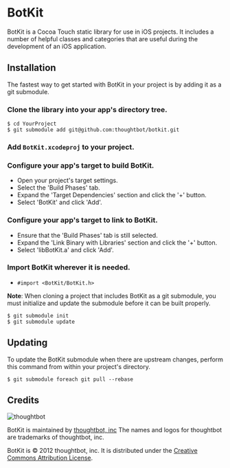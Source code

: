 # BotKit
BotKit is a Cocoa Touch static library for use in iOS projects. It includes a number of helpful classes and categories that are useful during the development of an iOS application.

## Installation

The fastest way to get started with BotKit in your project is by adding it as a git submodule. 

### Clone the library into your app's directory tree.

	$ cd YourProject
	$ git submodule add git@github.com:thoughtbot/botkit.git

### Add `BotKit.xcodeproj` to your project.

### Configure your app's target to build BotKit.

* Open your project's target settings.
* Select the 'Build Phases' tab.
* Expand the 'Target Dependencies' section and click the '+' button.
* Select 'BotKit' and click 'Add'.

### Configure your app's target to link to BotKit.

* Ensure that the 'Build Phases' tab is still selected.
* Expand the 'Link Binary with Libraries' section and click the '+' button.
* Select 'libBotKit.a' and click 'Add'.  
	
### Import BotKit wherever it is needed.  

* `#import <BotKit/BotKit.h>`
	
**Note**: When cloning a project that includes BotKit as a git submodule, you must initialize and update the submodule before it can be built properly.

	$ git submodule init
	$ git submodule update
	
## Updating
To update the BotKit submodule when there are upstream changes, perform this command from within your project's directory.

	$ git submodule foreach git pull --rebase

## Credits  

![thoughtbot](http://thoughtbot.com/images/tm/logo.png)

BotKit is maintained by [thoughtbot, inc](http://thoughtbot.com/community)
The names and logos for thoughtbot are trademarks of thoughtbot, inc.

BotKit is © 2012 thoughtbot, inc. It is distributed under the [Creative Commons
Attribution License](http://creativecommons.org/licenses/by/3.0/).